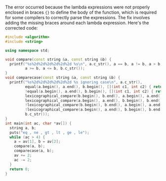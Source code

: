 The error occurred because the lambda expressions were not properly enclosed in braces `{}` to define the body of the function, which is required for some compilers to correctly parse the expressions. The fix involves adding the missing braces around each lambda expression. Here's the corrected code:

```cpp
#include <algorithm>
#include <string>

using namespace std;

void compare(const string &a, const string &b) {
  printf("%s%2d%2d%2d%2d%2d%2d %s\n", a.c_str(), a == b, a != b, a > b, a < b,
         a >= b, a <= b, b.c_str());
}
void comparecase(const string &a, const string &b) {
  printf("%s%2d%2d%2d%2d%2d%2d %s ignoring case\n", a.c_str(),
         equal(a.begin(), a.end(), b.begin(), [](int c1, int c2) { return tolower(c1) == tolower(c2); }),
         !equal(a.begin(), a.end(), b.begin(), [](int c1, int c2) { return tolower(c1) == tolower(c2); }),
         lexicographical_compare(b.begin(), b.end(), a.begin(), a.end(), [](char c1, char c2) { return tolower(c1) < tolower(c2); }),
         lexicographical_compare(a.begin(), a.end(), b.begin(), b.end(), [](char c1, char c2) { return tolower(c1) < tolower(c2); }),
         !lexicographical_compare(b.begin(), b.end(), a.begin(), a.end(), [](char c1, char c2) { return tolower(c1) < tolower(c2); }) && a.size() == b.size(),
         !lexicographical_compare(a.begin(), a.end(), b.begin(), b.end(), [](char c1, char c2) { return tolower(c1) < tolower(c2); }) && a.size() == b.size(),
         b.c_str());
}
int main(int ac, char *av[]) {
  string a, b;
  puts("eq , ne , gt , lt , ge , le");
  while (ac > 4) {
    a = av[1], b = av[2];
    compare(a, b);
    comparecase(a, b);
    av += 2;
    ac -= 2;
  }
  return 0;
}
```
